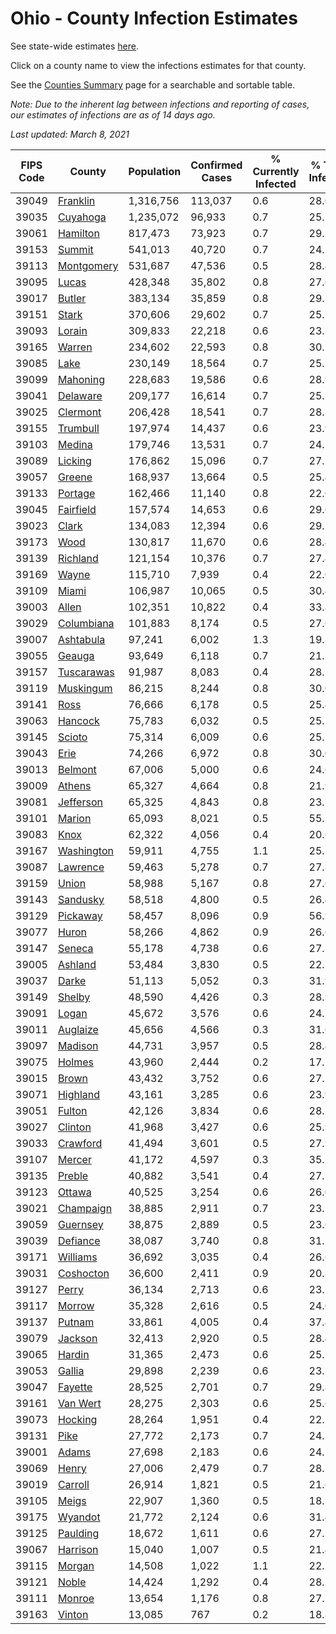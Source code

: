 # Ohio - County Infection Estimates

See state-wide estimates [here](/infections/us-oh).

Click on a county name to view the infections estimates for that county.

See the [Counties Summary](/infections/summary-counties) page for a searchable and sortable table.

*Note: Due to the inherent lag between infections and reporting of cases, our estimates of infections are as of 14 days ago.*

*Last updated: March 8, 2021*

|   FIPS Code |                   County |   Population |   Confirmed Cases |   % Currently Infected |   % Total Infected |
|-------------|--------------------------|--------------|-------------------|------------------------|--------------------|
|       39049 |     [Franklin](franklin) |    1,316,756 |           113,037 |                    0.6 |               28.0 |
|       39035 |     [Cuyahoga](cuyahoga) |    1,235,072 |            96,933 |                    0.7 |               25.7 |
|       39061 |     [Hamilton](hamilton) |      817,473 |            73,923 |                    0.7 |               29.1 |
|       39153 |         [Summit](summit) |      541,013 |            40,720 |                    0.7 |               24.2 |
|       39113 | [Montgomery](montgomery) |      531,687 |            47,536 |                    0.5 |               28.4 |
|       39095 |           [Lucas](lucas) |      428,348 |            35,802 |                    0.8 |               27.6 |
|       39017 |         [Butler](butler) |      383,134 |            35,859 |                    0.8 |               29.5 |
|       39151 |           [Stark](stark) |      370,606 |            29,602 |                    0.7 |               25.7 |
|       39093 |         [Lorain](lorain) |      309,833 |            22,218 |                    0.6 |               23.3 |
|       39165 |         [Warren](warren) |      234,602 |            22,593 |                    0.8 |               30.5 |
|       39085 |             [Lake](lake) |      230,149 |            18,564 |                    0.7 |               25.7 |
|       39099 |     [Mahoning](mahoning) |      228,683 |            19,586 |                    0.6 |               28.9 |
|       39041 |     [Delaware](delaware) |      209,177 |            16,614 |                    0.7 |               25.3 |
|       39025 |     [Clermont](clermont) |      206,428 |            18,541 |                    0.7 |               28.3 |
|       39155 |     [Trumbull](trumbull) |      197,974 |            14,437 |                    0.6 |               23.9 |
|       39103 |         [Medina](medina) |      179,746 |            13,531 |                    0.7 |               24.1 |
|       39089 |       [Licking](licking) |      176,862 |            15,096 |                    0.7 |               27.2 |
|       39057 |         [Greene](greene) |      168,937 |            13,664 |                    0.5 |               25.4 |
|       39133 |       [Portage](portage) |      162,466 |            11,140 |                    0.8 |               22.0 |
|       39045 |   [Fairfield](fairfield) |      157,574 |            14,653 |                    0.6 |               29.6 |
|       39023 |           [Clark](clark) |      134,083 |            12,394 |                    0.6 |               29.2 |
|       39173 |             [Wood](wood) |      130,817 |            11,670 |                    0.6 |               28.4 |
|       39139 |     [Richland](richland) |      121,154 |            10,376 |                    0.7 |               27.4 |
|       39169 |           [Wayne](wayne) |      115,710 |             7,939 |                    0.4 |               22.0 |
|       39109 |           [Miami](miami) |      106,987 |            10,065 |                    0.5 |               30.4 |
|       39003 |           [Allen](allen) |      102,351 |            10,822 |                    0.4 |               33.8 |
|       39029 | [Columbiana](columbiana) |      101,883 |             8,174 |                    0.5 |               27.0 |
|       39007 |   [Ashtabula](ashtabula) |       97,241 |             6,002 |                    1.3 |               19.8 |
|       39055 |         [Geauga](geauga) |       93,649 |             6,118 |                    0.7 |               21.3 |
|       39157 | [Tuscarawas](tuscarawas) |       91,987 |             8,083 |                    0.4 |               28.5 |
|       39119 |   [Muskingum](muskingum) |       86,215 |             8,244 |                    0.8 |               30.0 |
|       39141 |             [Ross](ross) |       76,666 |             6,178 |                    0.5 |               25.4 |
|       39063 |       [Hancock](hancock) |       75,783 |             6,032 |                    0.5 |               25.2 |
|       39145 |         [Scioto](scioto) |       75,314 |             6,009 |                    0.6 |               25.1 |
|       39043 |             [Erie](erie) |       74,266 |             6,972 |                    0.8 |               30.0 |
|       39013 |       [Belmont](belmont) |       67,006 |             5,000 |                    0.6 |               24.6 |
|       39009 |         [Athens](athens) |       65,327 |             4,664 |                    0.8 |               21.9 |
|       39081 |   [Jefferson](jefferson) |       65,325 |             4,843 |                    0.8 |               23.7 |
|       39101 |         [Marion](marion) |       65,093 |             8,021 |                    0.5 |               55.3 |
|       39083 |             [Knox](knox) |       62,322 |             4,056 |                    0.4 |               20.6 |
|       39167 | [Washington](washington) |       59,911 |             4,755 |                    1.1 |               25.3 |
|       39087 |     [Lawrence](lawrence) |       59,463 |             5,278 |                    0.7 |               27.8 |
|       39159 |           [Union](union) |       58,988 |             5,167 |                    0.8 |               27.6 |
|       39143 |     [Sandusky](sandusky) |       58,518 |             4,800 |                    0.5 |               26.4 |
|       39129 |     [Pickaway](pickaway) |       58,457 |             8,096 |                    0.9 |               56.9 |
|       39077 |           [Huron](huron) |       58,266 |             4,862 |                    0.9 |               26.6 |
|       39147 |         [Seneca](seneca) |       55,178 |             4,738 |                    0.6 |               27.1 |
|       39005 |       [Ashland](ashland) |       53,484 |             3,830 |                    0.5 |               22.7 |
|       39037 |           [Darke](darke) |       51,113 |             5,052 |                    0.3 |               31.9 |
|       39149 |         [Shelby](shelby) |       48,590 |             4,426 |                    0.3 |               28.9 |
|       39091 |           [Logan](logan) |       45,672 |             3,576 |                    0.6 |               24.7 |
|       39011 |     [Auglaize](auglaize) |       45,656 |             4,566 |                    0.3 |               31.6 |
|       39097 |       [Madison](madison) |       44,731 |             3,957 |                    0.5 |               28.4 |
|       39075 |         [Holmes](holmes) |       43,960 |             2,444 |                    0.2 |               17.5 |
|       39015 |           [Brown](brown) |       43,432 |             3,752 |                    0.6 |               27.1 |
|       39071 |     [Highland](highland) |       43,161 |             3,285 |                    0.6 |               23.9 |
|       39051 |         [Fulton](fulton) |       42,126 |             3,834 |                    0.6 |               28.7 |
|       39027 |       [Clinton](clinton) |       41,968 |             3,427 |                    0.6 |               25.9 |
|       39033 |     [Crawford](crawford) |       41,494 |             3,601 |                    0.5 |               27.9 |
|       39107 |         [Mercer](mercer) |       41,172 |             4,597 |                    0.3 |               35.5 |
|       39135 |         [Preble](preble) |       40,882 |             3,541 |                    0.4 |               27.5 |
|       39123 |         [Ottawa](ottawa) |       40,525 |             3,254 |                    0.6 |               26.0 |
|       39021 |   [Champaign](champaign) |       38,885 |             2,911 |                    0.7 |               23.5 |
|       39059 |     [Guernsey](guernsey) |       38,875 |             2,889 |                    0.5 |               23.6 |
|       39039 |     [Defiance](defiance) |       38,087 |             3,740 |                    0.8 |               31.1 |
|       39171 |     [Williams](williams) |       36,692 |             3,035 |                    0.4 |               26.6 |
|       39031 |   [Coshocton](coshocton) |       36,600 |             2,411 |                    0.9 |               20.8 |
|       39127 |           [Perry](perry) |       36,134 |             2,713 |                    0.6 |               23.7 |
|       39117 |         [Morrow](morrow) |       35,328 |             2,616 |                    0.5 |               24.0 |
|       39137 |         [Putnam](putnam) |       33,861 |             4,005 |                    0.4 |               37.4 |
|       39079 |       [Jackson](jackson) |       32,413 |             2,920 |                    0.5 |               28.4 |
|       39065 |         [Hardin](hardin) |       31,365 |             2,473 |                    0.6 |               25.1 |
|       39053 |         [Gallia](gallia) |       29,898 |             2,239 |                    0.6 |               23.7 |
|       39047 |       [Fayette](fayette) |       28,525 |             2,701 |                    0.7 |               29.8 |
|       39161 |     [Van Wert](van-wert) |       28,275 |             2,303 |                    0.6 |               25.6 |
|       39073 |       [Hocking](hocking) |       28,264 |             1,951 |                    0.4 |               22.2 |
|       39131 |             [Pike](pike) |       27,772 |             2,173 |                    0.7 |               24.2 |
|       39001 |           [Adams](adams) |       27,698 |             2,183 |                    0.6 |               24.5 |
|       39069 |           [Henry](henry) |       27,006 |             2,479 |                    0.7 |               28.7 |
|       39019 |       [Carroll](carroll) |       26,914 |             1,821 |                    0.5 |               21.6 |
|       39105 |           [Meigs](meigs) |       22,907 |             1,360 |                    0.5 |               18.5 |
|       39175 |       [Wyandot](wyandot) |       21,772 |             2,124 |                    0.6 |               31.4 |
|       39125 |     [Paulding](paulding) |       18,672 |             1,611 |                    0.6 |               27.3 |
|       39067 |     [Harrison](harrison) |       15,040 |             1,007 |                    0.5 |               21.4 |
|       39115 |         [Morgan](morgan) |       14,508 |             1,022 |                    1.1 |               22.1 |
|       39121 |           [Noble](noble) |       14,424 |             1,292 |                    0.4 |               28.3 |
|       39111 |         [Monroe](monroe) |       13,654 |             1,176 |                    0.8 |               27.7 |
|       39163 |         [Vinton](vinton) |       13,085 |               767 |                    0.2 |               18.8 |